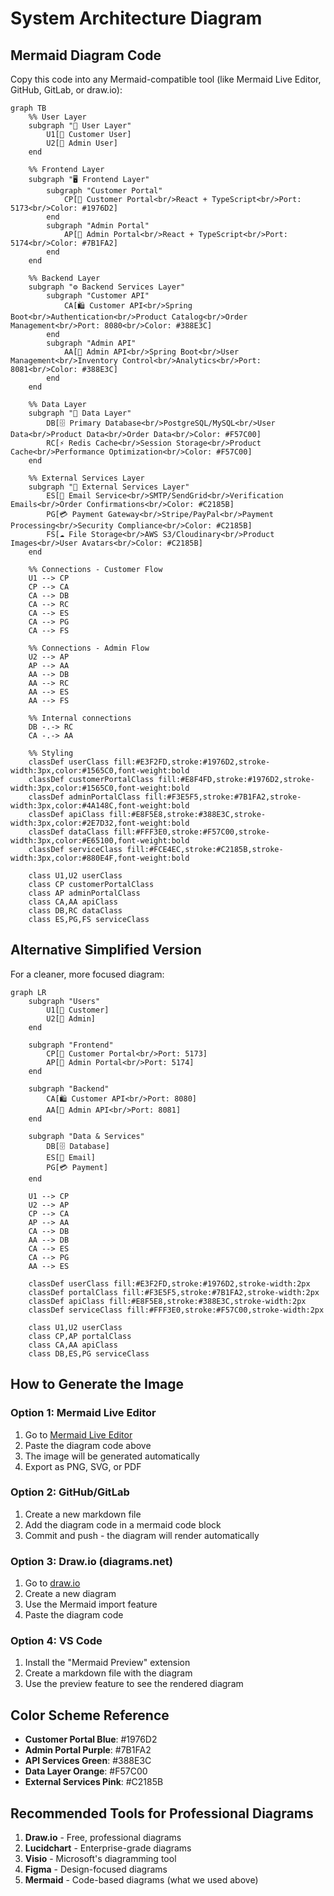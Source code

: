 # System Architecture Diagram

## Mermaid Diagram Code
Copy this code into any Mermaid-compatible tool (like Mermaid Live Editor, GitHub, GitLab, or draw.io):

```mermaid
graph TB
    %% User Layer
    subgraph "👥 User Layer"
        U1[👤 Customer User]
        U2[👔 Admin User]
    end

    %% Frontend Layer
    subgraph "🖥️ Frontend Layer"
        subgraph "Customer Portal"
            CP[🛒 Customer Portal<br/>React + TypeScript<br/>Port: 5173<br/>Color: #1976D2]
        end
        subgraph "Admin Portal"
            AP[🏢 Admin Portal<br/>React + TypeScript<br/>Port: 5174<br/>Color: #7B1FA2]
        end
    end

    %% Backend Layer
    subgraph "⚙️ Backend Services Layer"
        subgraph "Customer API"
            CA[🛍️ Customer API<br/>Spring Boot<br/>Authentication<br/>Product Catalog<br/>Order Management<br/>Port: 8080<br/>Color: #388E3C]
        end
        subgraph "Admin API"
            AA[🏢 Admin API<br/>Spring Boot<br/>User Management<br/>Inventory Control<br/>Analytics<br/>Port: 8081<br/>Color: #388E3C]
        end
    end

    %% Data Layer
    subgraph "💾 Data Layer"
        DB[🗄️ Primary Database<br/>PostgreSQL/MySQL<br/>User Data<br/>Product Data<br/>Order Data<br/>Color: #F57C00]
        RC[⚡ Redis Cache<br/>Session Storage<br/>Product Cache<br/>Performance Optimization<br/>Color: #F57C00]
    end

    %% External Services Layer
    subgraph "🔌 External Services Layer"
        ES[📧 Email Service<br/>SMTP/SendGrid<br/>Verification Emails<br/>Order Confirmations<br/>Color: #C2185B]
        PG[💳 Payment Gateway<br/>Stripe/PayPal<br/>Payment Processing<br/>Security Compliance<br/>Color: #C2185B]
        FS[☁️ File Storage<br/>AWS S3/Cloudinary<br/>Product Images<br/>User Avatars<br/>Color: #C2185B]
    end

    %% Connections - Customer Flow
    U1 --> CP
    CP --> CA
    CA --> DB
    CA --> RC
    CA --> ES
    CA --> PG
    CA --> FS

    %% Connections - Admin Flow
    U2 --> AP
    AP --> AA
    AA --> DB
    AA --> RC
    AA --> ES
    AA --> FS

    %% Internal connections
    DB -.-> RC
    CA -.-> AA

    %% Styling
    classDef userClass fill:#E3F2FD,stroke:#1976D2,stroke-width:3px,color:#1565C0,font-weight:bold
    classDef customerPortalClass fill:#E8F4FD,stroke:#1976D2,stroke-width:3px,color:#1565C0,font-weight:bold
    classDef adminPortalClass fill:#F3E5F5,stroke:#7B1FA2,stroke-width:3px,color:#4A148C,font-weight:bold
    classDef apiClass fill:#E8F5E8,stroke:#388E3C,stroke-width:3px,color:#2E7D32,font-weight:bold
    classDef dataClass fill:#FFF3E0,stroke:#F57C00,stroke-width:3px,color:#E65100,font-weight:bold
    classDef serviceClass fill:#FCE4EC,stroke:#C2185B,stroke-width:3px,color:#880E4F,font-weight:bold

    class U1,U2 userClass
    class CP customerPortalClass
    class AP adminPortalClass
    class CA,AA apiClass
    class DB,RC dataClass
    class ES,PG,FS serviceClass
```

## Alternative Simplified Version
For a cleaner, more focused diagram:

```mermaid
graph LR
    subgraph "Users"
        U1[👤 Customer]
        U2[👔 Admin]
    end

    subgraph "Frontend"
        CP[🛒 Customer Portal<br/>Port: 5173]
        AP[🏢 Admin Portal<br/>Port: 5174]
    end

    subgraph "Backend"
        CA[🛍️ Customer API<br/>Port: 8080]
        AA[🏢 Admin API<br/>Port: 8081]
    end

    subgraph "Data & Services"
        DB[🗄️ Database]
        ES[📧 Email]
        PG[💳 Payment]
    end

    U1 --> CP
    U2 --> AP
    CP --> CA
    AP --> AA
    CA --> DB
    AA --> DB
    CA --> ES
    CA --> PG
    AA --> ES

    classDef userClass fill:#E3F2FD,stroke:#1976D2,stroke-width:2px
    classDef portalClass fill:#F3E5F5,stroke:#7B1FA2,stroke-width:2px
    classDef apiClass fill:#E8F5E8,stroke:#388E3C,stroke-width:2px
    classDef serviceClass fill:#FFF3E0,stroke:#F57C00,stroke-width:2px

    class U1,U2 userClass
    class CP,AP portalClass
    class CA,AA apiClass
    class DB,ES,PG serviceClass
```

## How to Generate the Image

### Option 1: Mermaid Live Editor
1. Go to [Mermaid Live Editor](https://mermaid.live/)
2. Paste the diagram code above
3. The image will be generated automatically
4. Export as PNG, SVG, or PDF

### Option 2: GitHub/GitLab
1. Create a new markdown file
2. Add the diagram code in a mermaid code block
3. Commit and push - the diagram will render automatically

### Option 3: Draw.io (diagrams.net)
1. Go to [draw.io](https://app.diagrams.net/)
2. Create a new diagram
3. Use the Mermaid import feature
4. Paste the diagram code

### Option 4: VS Code
1. Install the "Mermaid Preview" extension
2. Create a markdown file with the diagram
3. Use the preview feature to see the rendered diagram

## Color Scheme Reference
- **Customer Portal Blue**: #1976D2
- **Admin Portal Purple**: #7B1FA2
- **API Services Green**: #388E3C
- **Data Layer Orange**: #F57C00
- **External Services Pink**: #C2185B

## Recommended Tools for Professional Diagrams
1. **Draw.io** - Free, professional diagrams
2. **Lucidchart** - Enterprise-grade diagrams
3. **Visio** - Microsoft's diagramming tool
4. **Figma** - Design-focused diagrams
5. **Mermaid** - Code-based diagrams (what we used above) 